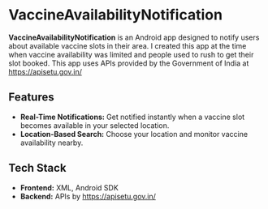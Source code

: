 # VaccineAvailabilityNotification

**VaccineAvailabilityNotification** is an Android app designed to notify users about available vaccine slots in their area. I created this app at the time when vaccine availability was limited and people used to rush to get their slot booked. This app uses APIs provided by the Government of India at https://apisetu.gov.in/

## Features

- **Real-Time Notifications:** Get notified instantly when a vaccine slot becomes available in your selected location.
- **Location-Based Search:** Choose your location and monitor vaccine availability nearby.

## Tech Stack

- **Frontend:** XML, Android SDK
- **Backend:** APIs by https://apisetu.gov.in/
